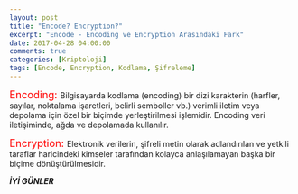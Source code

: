 ```yaml
---
layout: post
title: "Encode? Encryption?"
excerpt: "Encode - Encoding ve Encryption Arasındaki Fark"
date: 2017-04-28 04:00:00
comments: true
categories: [Kriptoloji]
tags: [Encode, Encryption, Kodlama, Şifreleme]
---
```


<font color="red" size="4" color="red"> Encoding: </font> Bilgisayarda kodlama (encoding) bir dizi karakterin (harfler, sayılar, noktalama işaretleri, belirli semboller vb.) verimli iletim veya depolama için özel bir biçimde yerleştirilmesi işlemidir. Encoding veri iletişiminde, ağda ve depolamada kullanılır.

<font color="red" size="4" color="color"> Encryption: </font> Elektronik verilerin, şifreli metin olarak adlandırılan ve yetkili taraflar haricindeki kimseler tarafından kolayca anlaşılamayan başka bir biçime dönüştürülmesidir.

***İYİ GÜNLER***
